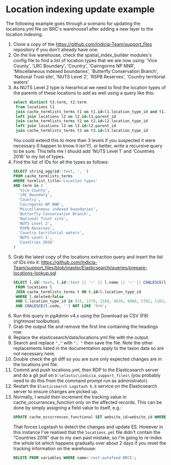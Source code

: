 # Location indexing update example

The following example goes through a scenario for updating the locations.yml file on BRC's warehouse1 after adding
a new layer to the location indexing.

1. Clone a copy of the https://github.com/Indicia-Team/support_files repository if you don't already have one.
2. On the live warehouse, check the spatial_index_builder modules's config file to find a list of location types that
   we are now using:
     'Vice County',
     'LRC Boundary',
     'Country',
     'Cairngorms NP NNR',
     'Miscellaneous indexed boundaries',
     'Butterfly Conservation Branch',
     'National Trust site',
     'NUTS Level 2',
     'RSPB Reserves',
     'Country territorial waters'
3. As NUTS Level 2 type is hierarhical we need to find the location types of the parents of these locations to add as
   well using a query like this:
   ```sql
   select distinct t3.term, t2.term
    from locations l1
    join cache_termlists_terms t1 on t1.id=l1.location_type_id and t1.term='NUTS Level 2'
    left join locations l2 on l2.id=l1.parent_id
    join cache_termlists_terms t2 on t2.id=l2.location_type_id
    left join locations l3 on l3.id=l2.parent_id
    join cache_termlists_terms t3 on t3.id=l3.location_type_id
   ```
   You could extend this to more than 3 levels if you suspected it were necessary (I happen to know it isn't!), or
   better, write a recursive query to be sure. This tells me I should add 'NUTS Level 1' and 'Countries 2016' to my list
   of types.
4. Find the list of IDs for all the types as follows:
   ```sql
   SELECT string_agg(id::text, ', ')
   FROM cache_termlists_terms
   WHERE termlist_title='Location types'
   AND term in (
     'Vice County',
     'LRC Boundary',
     'Country',
     'Cairngorms NP NNR',
     'Miscellaneous indexed boundaries',
     'Butterfly Conservation Branch',
     'National Trust site',
     'NUTS Level 2',
     'RSPB Reserves',
     'Country territorial waters',
     'NUTS Level 1',
     'Countries 2016'
   )
5. Grab the latest copy of the locations extraction query and insert the list of IDs into it:
   https://github.com/Indicia-Team/support_files/blob/master/Elasticsearch/queries/prepare-locations-lookup.sql
   ```sql
   SELECT l.id::text, l.id::text || '~' || l.name || '~' || COALESCE(l.code, '') || '~' || t.term
    FROM locations l
    JOIN cache_termlists_terms t ON t.id=l.location_type_id
    WHERE l.deleted=false
    AND l.location_type_id in (15, 1370, 2188, 4839, 4980, 5702, 1103, 2187, 14587, 16516, 16517, 17484)
    AND COALESCE(l.code, '') NOT LIKE '%+%';
   ```
6. Run this query in pgAdmin v4.x using the Download as CSV (F8) (rightmost toolbutton).
7. Grab the output file and remove the first line containing the headings row.
8. Replace the elasticsearch/data/locations.yml file with the output.
9. Search and replace `","` with `": "` then save the file. Note the other replacements
   listed in the documentation apply to the taxon data so are not necessary here.
10. Double check the git diff so you are sure only expected changes are in the locations.yml file.
11. Commit and push locations.yml, then RDP to the Elasticsearch server and do a git pull on
    `D:\elastic\indicia_support_files\` (you probably need to do this from the command prompt run as administrator).
12. Restart the `Elasticsearch Logstash 6.6` service on the Elasticsearch server to ensure changes are picked up.
13. Normally, I would then increment the tracking value in cache_occurrences_function only on the affected records. This
    can be done by simply assigning a field value to itself, e.g.:
    ```sql
    UPDATE cache_occurrences_functional SET website_id=website_id WHERE location_ids && ARRAY[<location IDs];
    ```
    That forces Logstash to detect the changes and update ES. However in this instance I've realised that the
    `locations.yml` file didn't contain the "Countries 2016" due to my own past mistake, so I'm going to re-index the
    whole lot which happens gradually over about 2 days if you reset the tracking information on the warehouse:
    ```sql
    DELETE FROM variables WHERE name='rest-autofeed-BRC5';
    ```